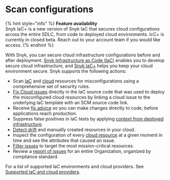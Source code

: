# Scan configurations

{% hint style="info" %}
**Feature availability**\
Snyk IaC+ is a new version of Snyk IaC that secures cloud configurations across the entire SDLC, from code to deployed cloud environments. IcC+ is currently in closed beta. Reach out to your account team if you would like access.
{% endhint %}

With Snyk, you can secure cloud infrastructure configurations before and after deployment. [Snyk Infrastructure as Code (IaC)](../scan-cloud-configurations/snyk-infrastructure-as-code/) enables you to develop secure cloud infrastructure, and [Snyk IaC+](snyk-iac+/) helps you keep your cloud environment secure. Snyk supports the following actions:

* Scan [IaC](../scan-cloud-configurations/snyk-infrastructure-as-code/) and [cloud](snyk-iac+/) resources for misconfigurations using a comprehensive set of security rules.
* [Fix Cloud issues](snyk-iac+/fix-cloud-issues-in-integrated-iac.md) directly in the IaC source code that was used to deploy the misconfigured cloud resources by linking a cloud issue to the underlying IaC template with an SCM source code link.
* Receive [fix advice](../scan-cloud-configurations/snyk-infrastructure-as-code/getting-started-snyk-iac.md) so you can make changes directly to code, before applications reach production.
* Suppress false positives in IaC tests by applying [context from deployed infrastructure](snyk-iac+/adding-cloud-context-to-your-iac-tests.md).
* [Detect drift](../scan-cloud-configurations/snyk-infrastructure-as-code/detect-drift-and-manually-created-resources/) and manually created resources in your cloud.
* Inspect the configuration of every [cloud resource](../scan-cloud-configurations/snyk-iac+/cloud-and-integrated-iac-issues/view-cloud-and-integragted-iac-issues-in-the-snyk-web-ui.md) at a given moment in time and see the attributes that caused an issue.
* [Filter issues](../scan-cloud-configurations/snyk-iac+/cloud-and-integrated-iac-issues/) to target the most mission-critical resources.
* Review a [report of issues](../manage-issues/reports/next-gen-reporting/available-snyk-reports.md#cloud-compliance-issues-report) for an entire Organization, organized by compliance standard.

For a list of supported IaC environments and cloud providers. See [Supported IaC and cloud providers](supported-iac-and-cloud-providers.md).
